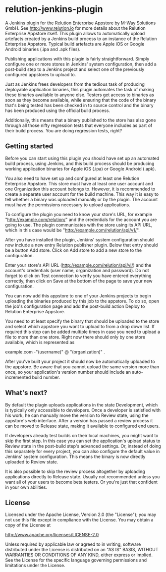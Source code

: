 relution-jenkins-plugin
=======================

A Jenkins plugin for the Relution Enterprise Appstore by M-Way Solutions GmbH. See http://www.relution.io for more details about the Relution Enterprise Appstore itself. This plugin allows to automatically upload artefacts created by a Jenkins build process to an instance of the Relution Enterprise Appstore. Typical build artefacts are Apple iOS or Google Android binaries (.ipa and .apk files).

Publishing applications with this plugin is fairly straightforward. Simply configure one or more stores in Jenkins' system configuration, then add a post-build step to a Jenkins project and select one of the previously configured appstores to upload to.

Just as Jenkins frees developers from the tedious task of producing deployable application binaries, this plugin automates the task of making these binaries available to anyone else. Testers get access to binaries as soon as they become available, while ensuring that the code of the binary that's being tested has been checked in to source control and the binary has been produced using the official build process.

Additionally, this means that a binary published to the store has also gone through all those nifty regression tests that everyone includes as part of their build process. You are doing regression tests, right?

Getting started
---------------

Before you can start using this plugin you should have set up an automated build process, using Jenkins, and this build process should be producing working application binaries for Apple iOS (.ipa) or Google Android (.apk).

You also need to have set up and configured at least one Relution Enterprise Appstore. This store must have at least one user account and one Organization this account belongs to. However, it is recommended to create a separate user account for the build machine. This way it is easy to tell whether a binary was uploaded manually or by the plugin. The account must have the permissions necessary to upload applications.

To configure the plugin you need to know your store's URL, for example "http://example.com/relution/" and the credentials for the account you are going to use. The plugin communicates with the store using its API URL, which in this case would be "http://example.com/relution/api/v1/".

After you have installed the plugin, Jenkins' system configuration should now include a new entry Relution publisher plugin. Below that entry should be a button Add store. Click on Add store to add a new store to the configuration.

Enter your store's API URL (http://example.com/relution/api/vi/) and the account's credentials (user name, organization and password). Do not forget to click on Test connection to verify you have entered everything correctly, then click on Save at the bottom of the page to save your new configuration.

You can now add this appstore to one of your Jenkins projects to begin uploading the binaries produced by this job to the appstore. To do so, open the job's configuration page and add the post-build action Deploy to Relution Enterprise Appstore.

You need to at least specify the binary that should be uploaded to the store and select which appstore you want to upload to from a drop down list. If required this step can be added multiple times in case you need to upload a file to more than one store. Right now there should only by one store available, which is represented as

example.com -"(username)" @ "(organization)" .

After you've built your project it should now be automatically uploaded to the appstore. Be aware that you cannot upload the same version more than once, so your application's version number should include an auto-incremented build number.

What's next?
------------

By default the plugin uploads applications in the state Development, which is typically only accessible to developers. Once a developer is satisfied with his work, he can manually move the version to Review state, using the appstore's web interface. After a version has passed a review process it can be moved to Release state, making it available to configured end users.

If developers already test builds on their local machines, you might want to skip the first step. In this case you can set the application's upload status to Review state in the post-build step's advanced settings. Or, instead of doing this separately for every project, you can also configure the default value in Jenkins' system configuration. This means the binary is now directly uploaded to Review state.

It is also possible to skip the review process altogether by uploading applications directly to Release state. Usually not recommended unless you want all of your users to become beta testers. Or you're just that confident in your own abilities.

License
-------
Licensed under the Apache License, Version 2.0 (the "License");
you may not use this file except in compliance with the License.
You may obtain a copy of the License at

 http://www.apache.org/licenses/LICENSE-2.0

Unless required by applicable law or agreed to in writing, software
distributed under the License is distributed on an "AS IS" BASIS,
WITHOUT WARRANTIES OR CONDITIONS OF ANY KIND, either express or implied.
See the License for the specific language governing permissions and
limitations under the License.
